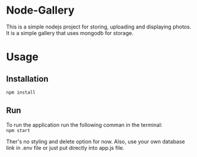 # Node-Gallery
This is a simple nodejs project for storing, uploading and displaying photos.
It is a simple gallery that uses mongodb for storage.

# Usage
## Installation
`npm install`
## Run
To run the application run the following comman in the terminal: <br/>
`npm start`

Ther's no styling and delete option for now. Also, use your own database link in .env file or just put 
directly into app.js file.
